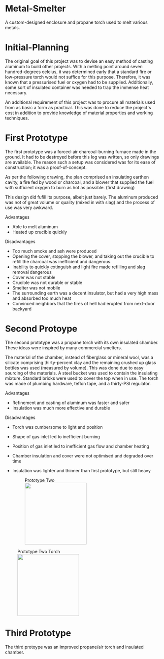 # Metal-Smelter
A custom-designed enclosure and propane torch used to melt various metals.
# Initial-Planning
The original goal of this project was to devise an easy method of casting aluminum to build other projects. With a melting point around seven hundred-degrees celcius, it was determined early that a standard fire or low-pressure torch would not suffice for this purpose. Therefore, it was known that a pressurised fuel or oxygen had to be supplied. Additionally, some sort of insulated container was needed to trap the immense heat necessary. 

An additional requirement of this project was to procure all materials used from as basic a form as practical. This was done to reduce the project's cost in addition to provide knowledge of material properties and working techniques.
# First Prototype
The first prototype was a forced-air charcoal-burning furnace made in the ground. It had to be destroyed before this log was written, so only drawings are available. The reason such a setup was considered was for its ease of construction; it was a proof-of-concept.

As per the following drawing, the plan comprised an insulating earthen cavity, a fire fed by wood or charcoal, and a blower that supplied the fuel with sufficient oxygen to burn as hot as possible.
(first drawing)

This design did fufill its purpose, albeit just barely. The aluminum produced was not of great volume or quality (mixed in with slag) and the process of use was very awkward.

Advantages
- Able to melt aluminum
- Heated up crucible quickly

Disadvantages
- Too much smoke and ash were produced
- Opening the cover, stopping the blower, and taking out the crucible to refill the charcoal was inefficient and dangerous
- Inability to quickly extinguish and light fire made refilling and slag removal dangerous
- Cover was not stable
- Crucible was not durable or stable
- Smelter was not mobile
- The surrounding earth was a decent insulator, but had a very high mass and absorbed too much heat
- Convinced neighbors that the fires of hell had erupted from next-door backyard

# Second Protoype
The second prototype was a propane torch with its own insulated chamber. These ideas were inspired by many commercial smelters. 

The material of the chamber, instead of fiberglass or mineral wool, was a silicate comprising thirty-percent clay and the remaining crushed up glass bottles was used (measured by volume). This was done due to easy sourcing of the materials. A steel bucket was used to contain the insulating mixture. Standard bricks were used to cover the top when in use. The torch was made of plumbing hardware, teflon tape, and a thirty-PSI regulator.



Advantages
- Refinement and casting of aluminum was faster and safer
- Insulation was much more effective and durable

Disadvantages
- Torch was cumbersome to light and position
- Shape of gas inlet led to inefficient burning
- Position of gas inlet led to inefficient gas flow and chamber heating
- Chamber insulation and cover were not optimised and degraded over time
- Insulation was lighter and thinner than first prototype, but still heavy

  <figure>
    <figcaption>Prototype Two</figcaption>
    <img src="Images/prototypeTwo.jpg)" width="200" height="200">
</figure>

  <figure>
    <figcaption>Prototype Two Torch</figcaption>
    <img src="Images/prototypeTwoTorch.jpg)" width="200" height="200">
</figure>

# Third Prototype
The third protoype was an improved propane/air torch and insulated chamber.

